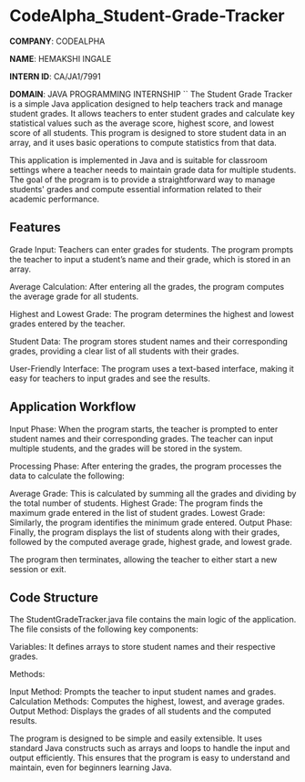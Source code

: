 # CodeAlpha_Student-Grade-Tracker


**COMPANY**: CODEALPHA

**NAME**: HEMAKSHI INGALE

**INTERN ID**: CA/JA1/7991

**DOMAIN**: JAVA PROGRAMMING INTERNSHIP
``
            The Student Grade Tracker is a simple Java application designed to help teachers track and manage student grades. It allows teachers to enter student grades and calculate key statistical values such as the average score, highest score, and lowest score of all students. This program is designed to store student data in an array, and it uses basic operations to compute statistics from that data.

This application is implemented in Java and is suitable for classroom settings where a teacher needs to maintain grade data for multiple students. The goal of the program is to provide a straightforward way to manage students' grades and compute essential information related to their academic performance.

## Features

Grade Input: Teachers can enter grades for students. The program prompts the teacher to input a student’s name and their grade, which is stored in an array.

Average Calculation: After entering all the grades, the program computes the average grade for all students.

Highest and Lowest Grade: The program determines the highest and lowest grades entered by the teacher.

Student Data: The program stores student names and their corresponding grades, providing a clear list of all students with their grades.

User-Friendly Interface: The program uses a text-based interface, making it easy for teachers to input grades and see the results.

## Application Workflow

Input Phase: When the program starts, the teacher is prompted to enter student names and their corresponding grades. The teacher can input multiple students, and the grades will be stored in the system.

Processing Phase: After entering the grades, the program processes the data to calculate the following:

Average Grade: This is calculated by summing all the grades and dividing by the total number of students.
Highest Grade: The program finds the maximum grade entered in the list of student grades.
Lowest Grade: Similarly, the program identifies the minimum grade entered.
Output Phase: Finally, the program displays the list of students along with their grades, followed by the computed average grade, highest grade, and lowest grade.

The program then terminates, allowing the teacher to either start a new session or exit.

## Code Structure

The StudentGradeTracker.java file contains the main logic of the application. The file consists of the following key components:

Variables: It defines arrays to store student names and their respective grades.

Methods:

Input Method: Prompts the teacher to input student names and grades.
Calculation Methods: Computes the highest, lowest, and average grades.
Output Method: Displays the grades of all students and the computed results.
           
The program is designed to be simple and easily extensible. It uses standard Java constructs such as arrays and loops to handle the input and output efficiently. This ensures that the program is easy to understand and maintain, even for beginners learning Java.
